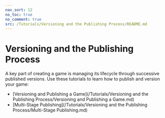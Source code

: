 ```yaml
---
nav_sort: 12
no_toc: true
no_comment: true
src: /Tutorials/Versioning and the Publishing Process/README.md
---
```


# Versioning and the Publishing Process

A key part of creating a game is managing its lifecycle through successive published versions. Use these tutorials to learn how to publish and version your game:
* [Versioning and Publishing a Game](/Tutorials/Versioning and the Publishing Process/Versioning and Publishing a Game.md)
* [Multi-Stage Publishing](/Tutorials/Versioning and the Publishing Process/Multi-Stage Publishing.md)
